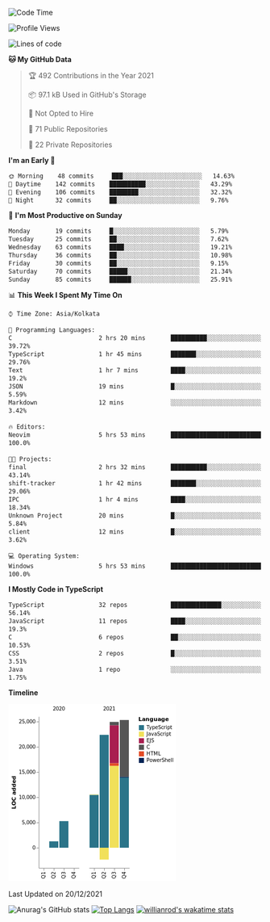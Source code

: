 <!--START_SECTION:waka-->
![Code Time](http://img.shields.io/badge/Code%20Time-98%20hrs%2020%20mins-blue)

![Profile Views](http://img.shields.io/badge/Profile%20Views-15-blue)

![Lines of code](https://img.shields.io/badge/From%20Hello%20World%20I%27ve%20Written-87%20Thousand%20lines%20of%20code-blue)

**🐱 My GitHub Data** 

> 🏆 492 Contributions in the Year 2021
 > 
> 📦 97.1 kB Used in GitHub's Storage 
 > 
> 🚫 Not Opted to Hire
 > 
> 📜 71 Public Repositories 
 > 
> 🔑 22 Private Repositories  
 > 
**I'm an Early 🐤** 

```text
🌞 Morning    48 commits     ███░░░░░░░░░░░░░░░░░░░░░░   14.63% 
🌆 Daytime    142 commits    ██████████░░░░░░░░░░░░░░░   43.29% 
🌃 Evening    106 commits    ████████░░░░░░░░░░░░░░░░░   32.32% 
🌙 Night      32 commits     ██░░░░░░░░░░░░░░░░░░░░░░░   9.76%

```
📅 **I'm Most Productive on Sunday** 

```text
Monday       19 commits     █░░░░░░░░░░░░░░░░░░░░░░░░   5.79% 
Tuesday      25 commits     ██░░░░░░░░░░░░░░░░░░░░░░░   7.62% 
Wednesday    63 commits     ████░░░░░░░░░░░░░░░░░░░░░   19.21% 
Thursday     36 commits     ██░░░░░░░░░░░░░░░░░░░░░░░   10.98% 
Friday       30 commits     ██░░░░░░░░░░░░░░░░░░░░░░░   9.15% 
Saturday     70 commits     █████░░░░░░░░░░░░░░░░░░░░   21.34% 
Sunday       85 commits     ██████░░░░░░░░░░░░░░░░░░░   25.91%

```


📊 **This Week I Spent My Time On** 

```text
⌚︎ Time Zone: Asia/Kolkata

💬 Programming Languages: 
C                        2 hrs 20 mins       ██████████░░░░░░░░░░░░░░░   39.72% 
TypeScript               1 hr 45 mins        ███████░░░░░░░░░░░░░░░░░░   29.76% 
Text                     1 hr 7 mins         ████░░░░░░░░░░░░░░░░░░░░░   19.2% 
JSON                     19 mins             █░░░░░░░░░░░░░░░░░░░░░░░░   5.59% 
Markdown                 12 mins             ░░░░░░░░░░░░░░░░░░░░░░░░░   3.42%

🔥 Editors: 
Neovim                   5 hrs 53 mins       █████████████████████████   100.0%

🐱‍💻 Projects: 
final                    2 hrs 32 mins       ██████████░░░░░░░░░░░░░░░   43.14% 
shift-tracker            1 hr 42 mins        ███████░░░░░░░░░░░░░░░░░░   29.06% 
IPC                      1 hr 4 mins         ████░░░░░░░░░░░░░░░░░░░░░   18.34% 
Unknown Project          20 mins             █░░░░░░░░░░░░░░░░░░░░░░░░   5.84% 
client                   12 mins             █░░░░░░░░░░░░░░░░░░░░░░░░   3.62%

💻 Operating System: 
Windows                  5 hrs 53 mins       █████████████████████████   100.0%

```

**I Mostly Code in TypeScript** 

```text
TypeScript               32 repos            ██████████████░░░░░░░░░░░   56.14% 
JavaScript               11 repos            ████░░░░░░░░░░░░░░░░░░░░░   19.3% 
C                        6 repos             ██░░░░░░░░░░░░░░░░░░░░░░░   10.53% 
CSS                      2 repos             █░░░░░░░░░░░░░░░░░░░░░░░░   3.51% 
Java                     1 repo              ░░░░░░░░░░░░░░░░░░░░░░░░░   1.75%

```


**Timeline**

![Chart not found](https://raw.githubusercontent.com/wise-introvert/wise-introvert/master/charts/bar_graph.png) 


 Last Updated on 20/12/2021
<!--END_SECTION:waka-->

![Anurag's GitHub stats](https://github-readme-stats.vercel.app/api?username=wise-introvert&count_private=true&show_icons=true)
[![Top Langs](https://github-readme-stats.vercel.app/api/top-langs/?username=wise-introvert&langs_count=10)](https://github.com/anuraghazra/github-readme-stats)
[![willianrod's wakatime stats](https://github-readme-stats.vercel.app/api/wakatime?username=wiseintrovert)](https://github.com/anuraghazra/github-readme-stats)
